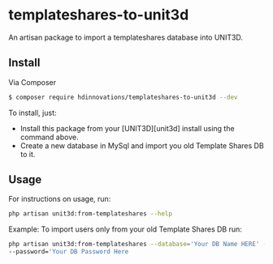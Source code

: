 # templateshares-to-unit3d
An artisan package to import a templateshares database into UNIT3D.

## Install

Via Composer

```bash
$ composer require hdinnovations/templateshares-to-unit3d --dev
```

To install, just:
- Install this package from your [UNIT3D][unit3d] install using the command above.
- Create a new database in MySql and import you old Template Shares DB to it.

## Usage

For instructions on usage, run:

```bash
php artisan unit3d:from-templateshares --help
```

Example:
To import users only from your old Template Shares DB run:

```bash
php artisan unit3d:from-templateshares --database='Your DB Name HERE' --username='Your DB Username Here'
--password='Your DB Password Here
```
